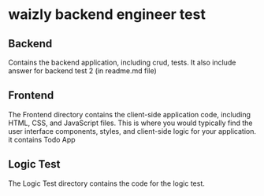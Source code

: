 # waizly backend engineer test

## Backend

Contains the backend application, including crud, tests. It also include answer for backend test 2 (in readme.md file)

## Frontend

The Frontend directory contains the client-side application code, including HTML, CSS, and JavaScript files. This is where you would typically find the user interface components, styles, and client-side logic for your application. it contains Todo App

## Logic Test

The Logic Test directory contains the code for the logic test.

